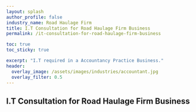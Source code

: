 ```yaml
---
layout: splash 
author_profile: false 
industry_name: Road Haulage Firm
title: I.T Consultation for Road Haulage Firm Business
permalink: /it-consultation-for-road-haulage-firm-business

toc: true
toc_sticky: true

excerpt: "I.T required in a Accountancy Practice Business."
header:
  overlay_image: /assets/images/industries/accountant.jpg
  overlay_filter: 0.5 
---
```


## I.T Consultation for Road Haulage Firm Business